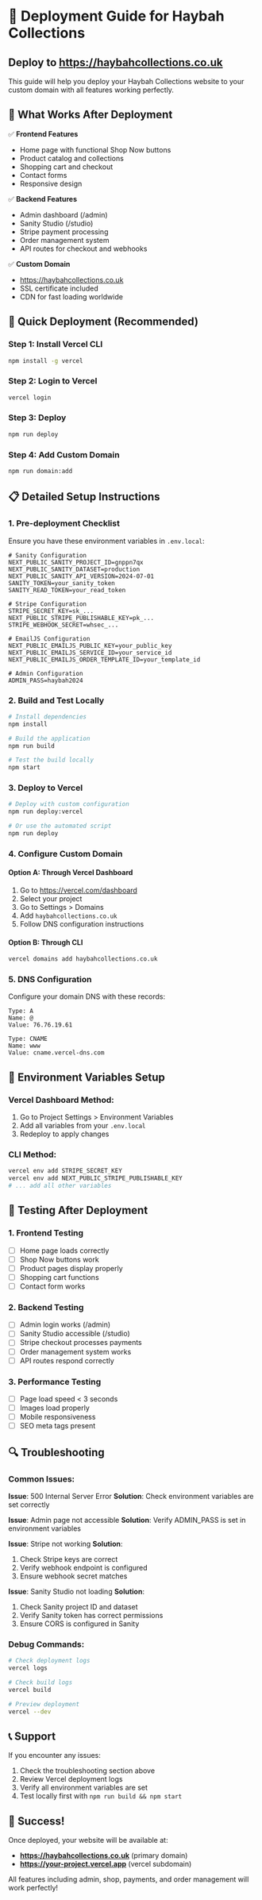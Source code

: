 # 🚀 Deployment Guide for Haybah Collections

## Deploy to https://haybahcollections.co.uk

This guide will help you deploy your Haybah Collections website to your custom domain with all features working perfectly.

## 🎯 What Works After Deployment

✅ **Frontend Features**
- Home page with functional Shop Now buttons
- Product catalog and collections
- Shopping cart and checkout
- Contact forms
- Responsive design

✅ **Backend Features**
- Admin dashboard (/admin)
- Sanity Studio (/studio)
- Stripe payment processing
- Order management system
- API routes for checkout and webhooks

✅ **Custom Domain**
- https://haybahcollections.co.uk
- SSL certificate included
- CDN for fast loading worldwide

## 🚀 Quick Deployment (Recommended)

### Step 1: Install Vercel CLI
```bash
npm install -g vercel
```

### Step 2: Login to Vercel
```bash
vercel login
```

### Step 3: Deploy
```bash
npm run deploy
```

### Step 4: Add Custom Domain
```bash
npm run domain:add
```

## 📋 Detailed Setup Instructions

### 1. Pre-deployment Checklist

Ensure you have these environment variables in `.env.local`:

```env
# Sanity Configuration
NEXT_PUBLIC_SANITY_PROJECT_ID=gnppn7qx
NEXT_PUBLIC_SANITY_DATASET=production
NEXT_PUBLIC_SANITY_API_VERSION=2024-07-01
SANITY_TOKEN=your_sanity_token
SANITY_READ_TOKEN=your_read_token

# Stripe Configuration
STRIPE_SECRET_KEY=sk_...
NEXT_PUBLIC_STRIPE_PUBLISHABLE_KEY=pk_...
STRIPE_WEBHOOK_SECRET=whsec_...

# EmailJS Configuration
NEXT_PUBLIC_EMAILJS_PUBLIC_KEY=your_public_key
NEXT_PUBLIC_EMAILJS_SERVICE_ID=your_service_id
NEXT_PUBLIC_EMAILJS_ORDER_TEMPLATE_ID=your_template_id

# Admin Configuration
ADMIN_PASS=haybah2024
```

### 2. Build and Test Locally

```bash
# Install dependencies
npm install

# Build the application
npm run build

# Test the build locally
npm start
```

### 3. Deploy to Vercel

```bash
# Deploy with custom configuration
npm run deploy:vercel

# Or use the automated script
npm run deploy
```

### 4. Configure Custom Domain

#### Option A: Through Vercel Dashboard
1. Go to https://vercel.com/dashboard
2. Select your project
3. Go to Settings > Domains
4. Add `haybahcollections.co.uk`
5. Follow DNS configuration instructions

#### Option B: Through CLI
```bash
vercel domains add haybahcollections.co.uk
```

### 5. DNS Configuration

Configure your domain DNS with these records:

```
Type: A
Name: @
Value: 76.76.19.61

Type: CNAME
Name: www
Value: cname.vercel-dns.com
```

## 🔧 Environment Variables Setup

### Vercel Dashboard Method:
1. Go to Project Settings > Environment Variables
2. Add all variables from your `.env.local`
3. Redeploy to apply changes

### CLI Method:
```bash
vercel env add STRIPE_SECRET_KEY
vercel env add NEXT_PUBLIC_STRIPE_PUBLISHABLE_KEY
# ... add all other variables
```

## 🧪 Testing After Deployment

### 1. Frontend Testing
- [ ] Home page loads correctly
- [ ] Shop Now buttons work
- [ ] Product pages display properly
- [ ] Shopping cart functions
- [ ] Contact form works

### 2. Backend Testing
- [ ] Admin login works (/admin)
- [ ] Sanity Studio accessible (/studio)
- [ ] Stripe checkout processes payments
- [ ] Order management system works
- [ ] API routes respond correctly

### 3. Performance Testing
- [ ] Page load speed < 3 seconds
- [ ] Images load properly
- [ ] Mobile responsiveness
- [ ] SEO meta tags present

## 🔍 Troubleshooting

### Common Issues:

**Issue**: 500 Internal Server Error
**Solution**: Check environment variables are set correctly

**Issue**: Admin page not accessible
**Solution**: Verify ADMIN_PASS is set in environment variables

**Issue**: Stripe not working
**Solution**: 
1. Check Stripe keys are correct
2. Verify webhook endpoint is configured
3. Ensure webhook secret matches

**Issue**: Sanity Studio not loading
**Solution**: 
1. Check Sanity project ID and dataset
2. Verify Sanity token has correct permissions
3. Ensure CORS is configured in Sanity

### Debug Commands:
```bash
# Check deployment logs
vercel logs

# Check build logs
vercel build

# Preview deployment
vercel --dev
```

## 📞 Support

If you encounter any issues:

1. Check the troubleshooting section above
2. Review Vercel deployment logs
3. Verify all environment variables are set
4. Test locally first with `npm run build && npm start`

## 🎉 Success!

Once deployed, your website will be available at:
- **https://haybahcollections.co.uk** (primary domain)
- **https://your-project.vercel.app** (vercel subdomain)

All features including admin, shop, payments, and order management will work perfectly!
